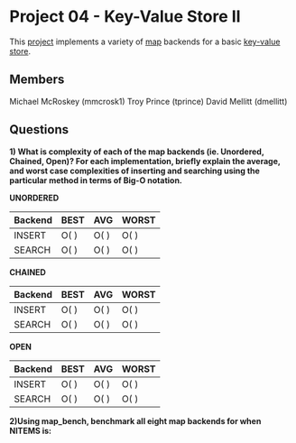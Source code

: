 Project 04 - Key-Value Store II
===============================

This [project] implements a variety of [map] backends for a basic [key-value
store].

[project]:          https://www3.nd.edu/~pbui/teaching/cse.30331.fa16/project04.html
[map]:              https://en.wikipedia.org/wiki/Associative_array
[key-value store]:  https://en.wikipedia.org/wiki/Key-value_database

Members
-------

Michael McRoskey (mmcrosk1)
Troy Prince (tprince)
David Mellitt (dmellitt)

Questions
---------

**1) What is complexity of each of the map backends (ie. Unordered, Chained, Open)? For each implementation, briefly explain the average, and worst case complexities of inserting and searching using the particular method in terms of Big-O notation.**

**UNORDERED**

| Backend     | BEST   | AVG    | WORST  |
|-------------|--------|--------|--------|
| INSERT      | O(   ) | O(   ) | O(   ) |
| SEARCH      | O(   ) | O(   ) | O(   ) |

**CHAINED**

| Backend     | BEST   | AVG    | WORST  |
|-------------|--------|--------|--------|
| INSERT      | O(   ) | O(   ) | O(   ) |
| SEARCH      | O(   ) | O(   ) | O(   ) |

**OPEN**

| Backend     | BEST   | AVG    | WORST  |
|-------------|--------|--------|--------|
| INSERT      | O(   ) | O(   ) | O(   ) |
| SEARCH      | O(   ) | O(   ) | O(   ) |

**2)Using map_bench, benchmark all eight map backends for when NITEMS is:**





